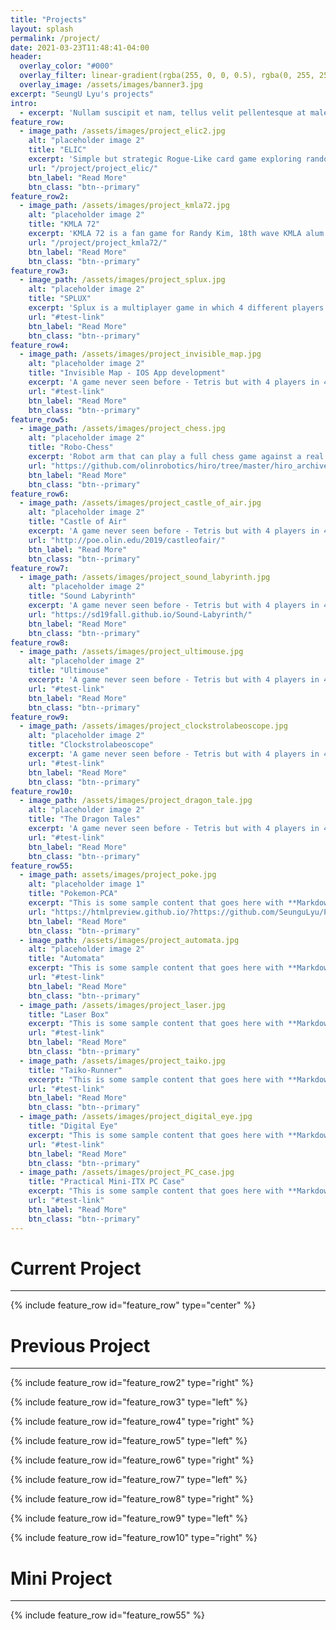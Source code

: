 ```yaml
---
title: "Projects"
layout: splash
permalink: /project/
date: 2021-03-23T11:48:41-04:00
header:
  overlay_color: "#000"
  overlay_filter: linear-gradient(rgba(255, 0, 0, 0.5), rgba(0, 255, 255, 0.5))
  overlay_image: /assets/images/banner3.jpg
excerpt: "SeungU Lyu's projects"
intro: 
  - excerpt: 'Nullam suscipit et nam, tellus velit pellentesque at malesuada, enim eaque. Quis nulla, netus tempor in diam gravida tincidunt, *proin faucibus* voluptate felis id sollicitudin. Centered with `type="center"`'
feature_row:
  - image_path: /assets/images/project_elic2.jpg
    alt: "placeholder image 2"
    title: "ELIC"
    excerpt: 'Simple but strategic Rogue-Like card game exploring randomly generated worlds with combination of cards'
    url: "/project/project_elic/"
    btn_label: "Read More"
    btn_class: "btn--primary"
feature_row2:
  - image_path: /assets/images/project_kmla72.jpg
    alt: "placeholder image 2"
    title: "KMLA 72"
    excerpt: 'KMLA 72 is a fan game for Randy Kim, 18th wave KMLA alum. You have to survive as Randy for 3 days without being kicked out'
    url: "/project/project_kmla72/"
    btn_label: "Read More"
    btn_class: "btn--primary"
feature_row3:
  - image_path: /assets/images/project_splux.jpg
    alt: "placeholder image 2"
    title: "SPLUX"
    excerpt: 'Splux is a multiplayer game in which 4 different players try to conquer earth using blocks'
    url: "#test-link"
    btn_label: "Read More"
    btn_class: "btn--primary"
feature_row4:
  - image_path: /assets/images/project_invisible_map.jpg
    alt: "placeholder image 2"
    title: "Invisible Map - IOS App development"
    excerpt: 'A game never seen before - Tetris but with 4 players in 4 different directions'
    url: "#test-link"
    btn_label: "Read More"
    btn_class: "btn--primary"
feature_row5:
  - image_path: /assets/images/project_chess.jpg
    alt: "placeholder image 2"
    title: "Robo-Chess"
    excerpt: 'Robot arm that can play a full chess game against a real human player'
    url: "https://github.com/olinrobotics/hiro/tree/master/hiro_archive/Fall_2018/chess"
    btn_label: "Read More"
    btn_class: "btn--primary"
feature_row6:
  - image_path: /assets/images/project_castle_of_air.jpg
    alt: "placeholder image 2"
    title: "Castle of Air"
    excerpt: 'A game never seen before - Tetris but with 4 players in 4 different directions'
    url: "http://poe.olin.edu/2019/castleofair/"
    btn_label: "Read More"
    btn_class: "btn--primary"
feature_row7:
  - image_path: /assets/images/project_sound_labyrinth.jpg
    alt: "placeholder image 2"
    title: "Sound Labyrinth"
    excerpt: 'A game never seen before - Tetris but with 4 players in 4 different directions'
    url: "https://sd19fall.github.io/Sound-Labyrinth/"
    btn_label: "Read More"
    btn_class: "btn--primary"
feature_row8:
  - image_path: /assets/images/project_ultimouse.jpg
    alt: "placeholder image 2"
    title: "Ultimouse"
    excerpt: 'A game never seen before - Tetris but with 4 players in 4 different directions'
    url: "#test-link"
    btn_label: "Read More"
    btn_class: "btn--primary"
feature_row9:
  - image_path: /assets/images/project_clockstrolabeoscope.jpg
    alt: "placeholder image 2"
    title: "Clockstrolabeoscope"
    excerpt: 'A game never seen before - Tetris but with 4 players in 4 different directions'
    url: "#test-link"
    btn_label: "Read More"
    btn_class: "btn--primary"
feature_row10:
  - image_path: /assets/images/project_dragon_tale.jpg
    alt: "placeholder image 2"
    title: "The Dragon Tales"
    excerpt: 'A game never seen before - Tetris but with 4 players in 4 different directions'
    url: "#test-link"
    btn_label: "Read More"
    btn_class: "btn--primary"
feature_row55:
  - image_path: assets/images/project_poke.jpg
    alt: "placeholder image 1"
    title: "Pokemon-PCA"
    excerpt: "This is some sample content that goes here with **Markdown** formatting."
    url: "https://htmlpreview.github.io/?https://github.com/SeunguLyu/Pokemon_PCA/blob/master/pokemon_type_pca_html.html"
    btn_label: "Read More"
    btn_class: "btn--primary"
  - image_path: /assets/images/project_automata.jpg
    alt: "placeholder image 2"
    title: "Automata"
    excerpt: "This is some sample content that goes here with **Markdown** formatting."
    url: "#test-link"
    btn_label: "Read More"
    btn_class: "btn--primary"
  - image_path: /assets/images/project_laser.jpg
    title: "Laser Box"
    excerpt: "This is some sample content that goes here with **Markdown** formatting."
    url: "#test-link"
    btn_label: "Read More"
    btn_class: "btn--primary"
  - image_path: /assets/images/project_taiko.jpg
    title: "Taiko-Runner"
    excerpt: "This is some sample content that goes here with **Markdown** formatting."
    url: "#test-link"
    btn_label: "Read More"
    btn_class: "btn--primary"
  - image_path: /assets/images/project_digital_eye.jpg
    title: "Digital Eye"
    excerpt: "This is some sample content that goes here with **Markdown** formatting."
    url: "#test-link"
    btn_label: "Read More"
    btn_class: "btn--primary"
  - image_path: /assets/images/project_PC_case.jpg
    title: "Practical Mini-ITX PC Case"
    excerpt: "This is some sample content that goes here with **Markdown** formatting."
    url: "#test-link"
    btn_label: "Read More"
    btn_class: "btn--primary"
---
```


# Current Project
***

{% include feature_row id="feature_row" type="center" %}

# Previous Project
***

{% include feature_row id="feature_row2" type="right" %}

{% include feature_row id="feature_row3" type="left" %}

{% include feature_row id="feature_row4" type="right" %}

{% include feature_row id="feature_row5" type="left" %}

{% include feature_row id="feature_row6" type="right" %}

{% include feature_row id="feature_row7" type="left" %}

{% include feature_row id="feature_row8" type="right" %}

{% include feature_row id="feature_row9" type="left" %}

{% include feature_row id="feature_row10" type="right" %}

# Mini Project
***

{% include feature_row id="feature_row55" %}